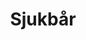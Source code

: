---
title: 'Sjukbår'
symbol_image: '/images/symbols/kr/34.svg'
weight: 34
card: true
card_color: 'bg-symbol-green'
---